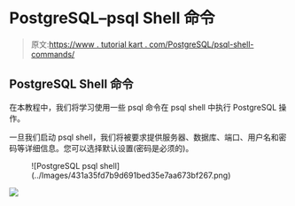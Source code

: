 # PostgreSQL–psql Shell 命令

> 原文:[https://www . tutorial kart . com/PostgreSQL/psql-shell-commands/](https://www.tutorialkart.com/postgresql/psql-shell-commands/)

## PostgreSQL Shell 命令

在本教程中，我们将学习使用一些 psql 命令在 psql shell 中执行 PostgreSQL 操作。

一旦我们启动 psql shell，我们将被要求提供服务器、数据库、端口、用户名和密码等详细信息。您可以选择默认设置(密码是必须的)。

<figure class="aligncenter">![PostgreSQL psql shell](../Images/431a35fd7b9d691bed35e7aa673bf267.png)</figure>

[![](../Images/925da31b32d6bc3827932f6c8afb11bb.png)](https://www.tutorialkart.com/)